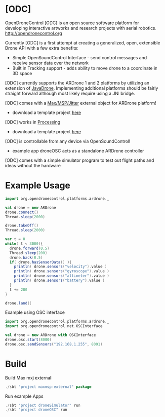 [ODC]
===

OpenDroneControl [ODC] is an open source software platform for developing interactive artworks and research projects with aerial robotics. http://opendronecontrol.org


Currently [ODC] is a first attempt at creating a generalized, open, extensible Drone API with a few extra benefits:

* Simple OpenSoundControl Interface - send control messages and receive sensor data over the network
* Built in Tracking support - adds ability to move drone to a coordinate in 3D space


[ODC] currently supports the ARDrone 1 and 2 platforms by utilizing an extension of [JavaDrone](https://code.google.com/p/javadrone/). Implementing additional platforms should be fairly straight forward although most likely require using a JNI bridge.


[ODC] comes with a [Max/MSP/Jitter](http://cycling74.com/products/max/) external object for ARDrone platform!
* download a template project [here](http://opendronecontrol.org/downloads/templates/odc_max_template.zip)

[ODC] works in [Processing](http://processing.org/)
* download a template project [here](http://opendronecontrol.org/downloads/templates/odc_processing_template.zip)

[ODC] is controllable from any device via OpenSoundControl!
* example app droneOSC acts as a standalone ARDrone controller

[ODC] comes with a simple simulator program to test out flight paths and ideas without the hardware

Example Usage
===

```scala
import org.opendronecontrol.platforms.ardrone._

val drone = new ARDrone
drone.connect()
Thread.sleep(2000)

drone.takeOff()
Thread.sleep(2000)

var t = 0
while( t < 3000){
  drone.forward(0.5)
  Thread.sleep(200)
  drone.back(0.5)
  if( drone.hasSensorData() ){
    println( drone.sensors("velocity").value )
    println( drone.sensors("gyroscope").value )
    println( drone.sensors("altimeter").value )
    println( drone.sensors("battery").value )
  }
  t += 200
}

drone.land()
```
Example using OSC interface

```scala
import org.opendronecontrol.platforms.ardrone._
import org.opendronecontrol.net.OSCInterface

val drone = new ARDrone with OSCInterface
drone.osc.start(8000)
drone.osc.sendSensors("192.168.1.255", 8001)

```


Build
===

Build Max mxj external

```sbt
./sbt "project maxmsp-external" package
```

Run example Apps
```sbt
./sbt "project droneSimulator" run
./sbt "project droneOSC" run
```
